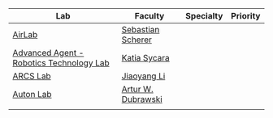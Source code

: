 | Lab                                                                                                                        | Faculty                                                                    | Specialty | Priority |
| -------------------------------------------------------------------------------------------------------------------------- | -------------------------------------------------------------------------- | --------- | -------- |
| [AirLab](https://theairlab.org/)                                                                                           | [Sebastian Scherer](https://www.ri.cmu.edu/ri-faculty/sebastian-scherer/)  |           |          |
| [Advanced Agent - Robotics Technology Lab](https://www.ri.cmu.edu/robotics-groups/advanced-agent-robotics-technology-lab/) | [Katia Sycara](https://www.ri.cmu.edu/ri-faculty/katia-sycara/)            |           |          |
| [ARCS Lab](https://arcs-group.github.io/)                                                                                  | [Jiaoyang Li](https://jiaoyangli.me/)                                      |           |          |
| [Auton Lab](https://autonlab.org/)                                                                                         | [Artur W. Dubrawski](https://www.ri.cmu.edu/ri-faculty/artur-w-dubrawski/) |           |          |
|                                                                                                                            |                                                                            |           |          |
